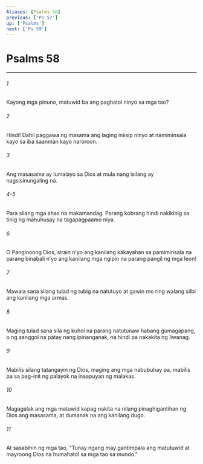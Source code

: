 ```yaml
---
Aliases: [Psalms 58]
previous: ['Ps 57']
up: ['Psalms']
next: ['Ps 59']
---
```

# Psalms 58

***

###### 1
Kayong mga pinuno, matuwid ba ang paghatol ninyo sa mga tao? 

###### 2
Hindi! Dahil paggawa ng masama ang laging iniisip ninyo at namiminsala kayo sa iba saanman kayo naroroon. 

###### 3
Ang masasama ay lumalayo sa Dios at mula nang isilang ay nagsisinungaling na.

###### 4-5
Para silang mga ahas na makamandag. Parang kobrang hindi nakikinig sa tinig ng mahuhusay na tagapagpaamo niya. 

###### 6
O Panginoong Dios, sirain nʼyo ang kanilang kakayahan sa pamiminsala na parang binabali nʼyo ang kanilang mga ngipin na parang pangil ng mga leon! 

###### 7
Mawala sana silang tulad ng tubig na natutuyo at gawin mo ring walang silbi ang kanilang mga armas. 

###### 8
Maging tulad sana sila ng kuhol na parang natutunaw habang gumagapang, o ng sanggol na patay nang ipinanganak, na hindi pa nakakita ng liwanag. 

###### 9
Mabilis silang tatangayin ng Dios, maging ang mga nabubuhay pa, mabilis pa sa pag-init ng palayok na inaapuyan ng malakas. 

###### 10
Magagalak ang mga matuwid kapag nakita na nilang pinaghigantihan ng Dios ang masasama, at dumanak na ang kanilang dugo. 

###### 11
At sasabihin ng mga tao, "Tunay ngang may gantimpala ang matutuwid at mayroong Dios na humahatol sa mga tao sa mundo."
